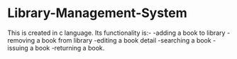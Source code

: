 # Library-Management-System
This is created in c language.
Its functionality is:-
-adding a book to library
-removing a book from library
-editing a book detail
-searching a book
-issuing a book
-returning a book.
